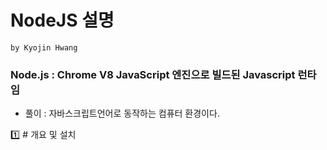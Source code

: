 # NodeJS 설명

`by Kyojin Hwang`

### Node.js : Chrome V8 JavaScript 엔진으로 빌드된 Javascript 런타임

- 풀이 : 자바스크립트언어로 동작하는 컴퓨터 환경이다.

1️⃣ # 개요 및 설치
